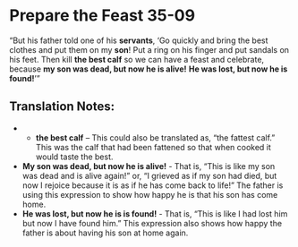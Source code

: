 Prepare the Feast 35-09
=========================


“But his father told one of his **servants**, ‘Go quickly and bring
the best clothes and put them on my **son**! Put a ring on his finger
and put sandals on his feet. Then kill **the best calf** so we can have
a feast and celebrate, because **my son was dead, but now he is alive!**
**He was lost, but now he is found!**’”

Translation Notes:
------------------

- -   **the best calf** – This could also be translated as, “the
fattest
    calf.” This was the calf that had been fattened so that when cooked
    it would taste the best.
-   **My son was dead, but now he is alive!** - That is, “This is like
    my son was dead and is alive again!” or, “I grieved as if my son
    had died, but now I rejoice because it is as if he has come back to
    life!” The father is using this expression to show how happy he
    is that his son has come home.
-   **He was lost, but now he is is found!** - That is, “This is like I
    had lost him but now I have found him.” This expression also shows
    how happy the father is about having his son at home again.

